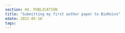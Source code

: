 ```yaml
---
section: 04. PUBLICATION
title: "Submitting my first author paper to BioRxivs"
edate: 2022-05-10
tags:
---
```


